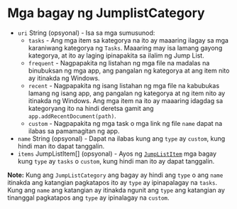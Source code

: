 # Mga bagay ng JumplistCategory

* `uri` String (opsyonal) - Isa sa mga sumusunod: 
  * `tasks` - Ang mga item sa kategorya na ito ay maaaring ilagay sa mga karaniwang kategorya ng `Tasks`. Maaaring may isa lamang gayong kategorya, at ito ay laging ipinapakita sa ilalim ng Jump List.
  * `frequent` - Nagpapakita ng listahan ng mga file na madalas na binubuksan ng mga app, ang pangalan ng kategorya at ang item nito ay itinakda ng Windows.
  * `recent` - Nagpapakita ng isang listahan ng mga file na kabubukas lamang ng isang app, ang pangalan ng kategorya at ng item nito ay itinakda ng Windows. Ang mga item na ito ay maaaring idagdag sa kategoryang ito na hindi deretsa gamit ang `app.addRecentDocument(path)`.
  * `custom` - Nagpapakita ng mga task o mga link ng file `name` dapat na ilabas sa pamamagitan ng app.
* `name` String (opsyonal) - Dapat na ilabas kung ang `type` ay `custom`, kung hindi man ito dapat tanggalin.
* `items` JumpListItem[] (opsyonal) - Ayos ng [`JumpListItem`](jump-list-item.md) mga bagay kung `type` ay `tasks` o `custom`, kung hindi man ito ay dapat tanggalin.

**Note:** Kung ang `JumpListCategory` ang bagay ay hindi ang `type` o ang `name` itinakda ang katangian pagkatapos ito ay `type` ay ipinapalagay na `tasks`. Kung ang `name` ang katangian ay itinakda ngunit ang `type` ang katangian ay tinanggal pagkatapos ang `type` ay ipinalagay na `custom`.